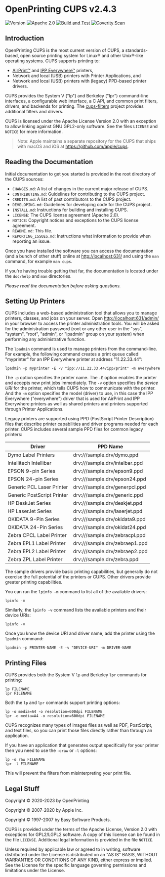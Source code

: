 OpenPrinting CUPS v2.4.3
========================

![Version](https://img.shields.io/github/v/release/openprinting/cups?include_prereleases)
![Apache 2.0](https://img.shields.io/github/license/openprinting/cups)
[![Build and Test](https://github.com/OpenPrinting/cups/workflows/Build%20and%20Test/badge.svg)](https://github.com/OpenPrinting/cups/actions/workflows/build.yml)
[![Coverity Scan](https://img.shields.io/coverity/scan/23806)](https://scan.coverity.com/projects/openprinting-cups)


Introduction
------------

OpenPrinting CUPS is the most current version of CUPS, a standards-based, open
source printing system for Linux® and other Unix®-like operating systems.  CUPS
supports printing to:

- [AirPrint™][1] and [IPP Everywhere™][2] printers,
- Network and local (USB) printers with Printer Applications, and
- Network and local (USB) printers with (legacy) PPD-based printer drivers.

CUPS provides the System V ("lp") and Berkeley ("lpr") command-line interfaces,
a configurable web interface, a C API, and common print filters, drivers, and
backends for printing.  The [cups-filters][3] project provides additional
filters and drivers.

CUPS is licensed under the Apache License Version 2.0 with an exception to allow
linking against GNU GPL2-only software.  See the files `LICENSE` and `NOTICE`
for more information.

> Note: Apple maintains a separate repository for the CUPS that ships with macOS
> and iOS at <https://github.com/apple/cups>.

[1]: https://support.apple.com/en-us/HT201311
[2]: https://www.pwg.org/ipp/everywhere.html
[3]: https://github.com/openprinting/cups-filters


Reading the Documentation
-------------------------

Initial documentation to get you started is provided in the root directory of
the CUPS sources:

- `CHANGES.md`: A list of changes in the current major release of CUPS.
- `CONTRIBUTING.md`: Guidelines for contributing to the CUPS project.
- `CREDITS.md`: A list of past contributors to the CUPS project.
- `DEVELOPING.md`: Guidelines for developing code for the CUPS project.
- `INSTALL.md`: Instructions for building and installing CUPS.
- `LICENSE`: The CUPS license agreement (Apache 2.0).
- `NOTICE`: Copyright notices and exceptions to the CUPS license agreement.
- `README.md`: This file.
- `REPORTING_ISSUES.md`: Instructions what information to provide when reporting an issue.

Once you have installed the software you can access the documentation (and a
bunch of other stuff) online at <http://localhost:631/> and using the `man`
command, for example `man cups`.

If you're having trouble getting that far, the documentation is located under
the `doc/help` and `man` directories.

*Please read the documentation before asking questions.*


Setting Up Printers
-------------------

CUPS includes a web-based administration tool that allows you to manage
printers, classes, and jobs on your server.  Open <http://localhost:631/admin/>
in your browser to access the printer administration tools.  You will be asked
for the administration password (root or any other user in the "sys", "system",
"root", "admin", or "lpadmin" group on your system) when performing any
administrative function.

The `lpadmin` command is used to manage printers from the command-line.  For
example, the following command creates a print queue called "myprinter" for an
IPP Everywhere printer at address "11.22.33.44":

    lpadmin -p myprinter -E -v "ipp://11.22.33.44/ipp/print" -m everywhere

The `-p` option specifies the printer name.  The `-E` option enables the printer
and accepts new print jobs immediately.  The `-v` option specifies the *device
URI* for the printer, which tells CUPS how to communicate with the printer.  And
the `-m` option specifies the model (driver) to use, in this case the IPP
Everywhere ("everywhere") driver that is used for AirPrint and IPP Everywhere
printers as well as shared printers and printers supported through Printer
Applications.

Legacy printers are supported using PPD (PostScript Printer Description) files
that describe printer capabilities and driver programs needed for each printer.
CUPS includes several sample PPD files for common legacy printers:

   Driver                       | PPD Name
   -----------------------------|------------------------------
   Dymo Label Printers          | drv:///sample.drv/dymo.ppd
   Intellitech Intellibar       | drv:///sample.drv/intelbar.ppd
   EPSON 9-pin Series           | drv:///sample.drv/epson9.ppd
   EPSON 24-pin Series          | drv:///sample.drv/epson24.ppd
   Generic PCL Laser Printer    | drv:///sample.drv/generpcl.ppd
   Generic PostScript Printer   | drv:///sample.drv/generic.ppd
   HP DeskJet Series            | drv:///sample.drv/deskjet.ppd
   HP LaserJet Series           | drv:///sample.drv/laserjet.ppd
   OKIDATA 9-Pin Series         | drv:///sample.drv/okidata9.ppd
   OKIDATA 24-Pin Series        | drv:///sample.drv/okidat24.ppd
   Zebra CPCL Label Printer     | drv:///sample.drv/zebracpl.ppd
   Zebra EPL1 Label Printer     | drv:///sample.drv/zebraep1.ppd
   Zebra EPL2 Label Printer     | drv:///sample.drv/zebraep2.ppd
   Zebra ZPL Label Printer      | drv:///sample.drv/zebra.ppd

The sample drivers provide basic printing capabilities, but generally do not
exercise the full potential of the printers or CUPS.  Other drivers provide
greater printing capabilities.

You can run the `lpinfo -m` command to list all of the available drivers:

    lpinfo -m

Similarly, the `lpinfo -v` command lists the available printers and their device
URIs:

    lpinfo -v

Once you know the device URI and driver name, add the printer using the
`lpadmin` command:

    lpadmin -p PRINTER-NAME -E -v "DEVICE-URI" -m DRIVER-NAME


Printing Files
--------------

CUPS provides both the System V `lp` and Berkeley `lpr` commands for printing:

    lp FILENAME
    lpr FILENAME

Both the `lp` and `lpr` commands support printing options:

    lp -o media=A4 -o resolution=600dpi FILENAME
    lpr -o media=A4 -o resolution=600dpi FILENAME

CUPS recognizes many types of images files as well as PDF, PostScript, and text
files, so you can print those files directly rather than through an application.

If you have an application that generates output specifically for your printer
then you need to use the `-oraw` or `-l` options:

    lp -o raw FILENAME
    lpr -l FILENAME

This will prevent the filters from misinterpreting your print file.


Legal Stuff
-----------

Copyright © 2020-2023 by OpenPrinting

Copyright © 2007-2020 by Apple Inc.

Copyright © 1997-2007 by Easy Software Products.

CUPS is provided under the terms of the Apache License, Version 2.0 with
exceptions for GPL2/LGPL2 software.  A copy of this license can be found in the
file `LICENSE`.  Additional legal information is provided in the file `NOTICE`.

Unless required by applicable law or agreed to in writing, software distributed
under the License is distributed on an "AS IS" BASIS, WITHOUT WARRANTIES OR
CONDITIONS OF ANY KIND, either express or implied.  See the License for the
specific language governing permissions and limitations under the License.
